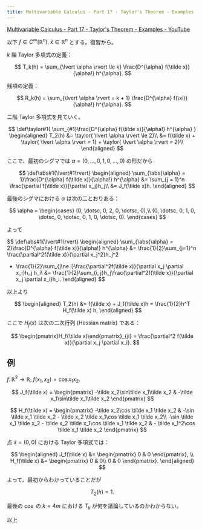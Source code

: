 ```yaml
---
title: Multivariable Calculus - Part 17 - Taylor's Theorem - Examples
---
```


[Multivariable Calculus - Part 17 - Taylor's Theorem - Examples - YouTube](https://www.youtube.com/watch?v=rDHrX87iwHM&list=PLBh2i93oe2qv4G2AyarkbR3OKBml0hXEg&index=17)

以下 ${f \in C^{\infty}(\mathbb R^n),}\;{\tilde x \in \mathbb R^n}$ とする。復習から。

$k$ 階 Taylor 多項式の定義：

$$
T_k(h) = \sum_{\lvert \alpha \rvert \le k} \frac{D^{\alpha} f(\tilde x)}{\alpha!} h^{\alpha}.
$$

残項の定義：

$$
R_k(h) = \sum_{\lvert \alpha \rvert = k + 1} \frac{D^{\alpha} f(\xi)}{\alpha!} h^{\alpha}.
$$

二階 Taylor 多項式を見ていく。

$$
\def\taylor#1{ \sum_{#1}\frac{D^{\alpha} f(\tilde x)}{\alpha!} h^{\alpha} }
\begin{aligned}
T_2(h) &= \taylor{ \lvert \alpha \rvert \le 2}\\
&= f(\tilde x) + \taylor{ \lvert \alpha \rvert = 1} + \taylor{ \lvert \alpha \rvert = 2}\\
\end{aligned}
$$

ここで、最初のシグマでは ${\alpha = (0, \dotsc, 0, 1, 0, \dotsc, 0)}$ の形だから

$$
\def\abs#1{\lvert#1\rvert}
\begin{aligned}
\sum_{\abs{\alpha} = 1}\frac{D^{\alpha} f(\tilde x)}{\alpha!} h^{\alpha}
&= \sum_{j = 1}^n \frac{\partial f(\tilde x)}{\partial x_j}h_j\\
&= J_f(\tilde x)h.
\end{aligned}
$$

最後のシグマにおける $\alpha$ は次の二とおりある：

$$
\alpha = \begin{cases}
(0, \dotsc, 0, 2, 0, \dotsc, 0),\\
(0, \dotsc, 0, 1, 0, \dotsc, 0, \dotsc, 0, 1, 0, \dotsc, 0).
\end{cases}
$$

よって

$$
\def\abs#1{\lvert#1\rvert}
\begin{aligned}
\sum_{\abs{\alpha} = 2}\frac{D^{\alpha} f(\tilde x)}{\alpha!} h^{\alpha}
&= \frac{1}{2}\sum_{j=1}^n \frac{\partial^2f(\tilde x)}{\partial x_j^2}h_j^2
+ \frac{1}{2}\sum_{j\ne i}\frac{\partial^2f(\tilde x)}{\partial x_j \partial x_i}h_j h_i\\
&= \frac{1}{2}\sum_{i, j}h_j\frac{\partial^2f(\tilde x)}{\partial x_j \partial x_i}h_i.
\end{aligned}
$$

以上より

$$
\begin{aligned}
T_2(h) &=
f(\tilde x) + J_f(\tilde x)h = \frac{1}{2}h^T H_f(\tilde x) h,
\end{aligned}
$$

ここで $H_f(\tilde x)$ は次の二次行列 (Hessian matrix) である：

$$
\begin{pmatrix}H_f(\tilde x)\end{pmatrix}_{ji}
= \frac{\partial^2 f(\tilde x)}{\partial x_j \partial x_i}.
$$

## 例

${f \colon \mathbb R^2 \longrightarrow \mathbb R,}\;{f(x_1, x_2) = \cos x_1x_2.}$

$$
J_f(\tilde x) = \begin{pmatrix}
-\tilde x_2\sin\tilde x_1\tilde x_2 & -\tilde x_1\sin\tilde x_1\tilde x_2
\end{pmatrix}
$$

$$
H_f(\tilde x) = \begin{pmatrix}
-\tilde x_2\cos \tilde x_1 \tilde x_2 & -\sin \tilde x_1 \tilde x_2 - \tilde x_2 \tilde x_1\cos \tilde x_1 \tilde x_2\\
-\sin \tilde x_1 \tilde x_2 - \tilde x_2 \tilde x_1\cos \tilde x_1 \tilde x_2 & - \tilde x_1^2\cos \tilde x_1 \tilde x_2
\end{pmatrix}
$$

点 ${\tilde x = (0, 0)}$ における Taylor 多項式では：

$$
\begin{aligned}
J_f(\tilde x) &= \begin{pmatrix}
0 & 0
\end{pmatrix},
\\
H_f(\tilde x) &= \begin{pmatrix}
0 & 0\\
0 & 0
\end{pmatrix}.
\end{aligned}
$$

よって、最初からわかっていることだが

$$
T_2(h) = 1.
$$

最後の $\cos$ の $k = 4m$ における $T_k$ が何を議論しているのかわからない。

以上
